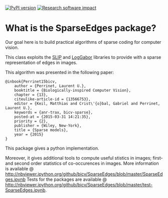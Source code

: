 [![PyPI version](https://badge.fury.io/py/SparseEdges.svg)](https://badge.fury.io/py/SparseEdges)
[![Research software impact](http://depsy.org/api/package/pypi/SparseEdges/badge.svg)](http://depsy.org/package/python/SparseEdges)

What is the SparseEdges package?
================================

Our goal here is to build practical algorithms of sparse coding for computer vision.

This class exploits the [SLIP](https://pythonhosted.org/SLIP/) and [LogGabor](https://pythonhosted.org/LogGabor/) libraries to provide with a sparse representation of edges in images.

This algorithm was presented in the following paper:

~~~~{.bibtex}
@inbook{Perrinet15bicv,
    author = {Perrinet, Laurent U.},
    booktitle = {Biologically-inspired Computer Vision},
    chapter = {13},
    citeulike-article-id = {13566753},
    editor = {Keil, Matthias and Crist\'{o}bal, Gabriel and Perrinet, Laurent U.},
    keywords = {anr-trax, bicv-sparse},
    posted-at = {2015-03-31 14:21:35},
    priority = {2},
    publisher = {Wiley, New-York},
    title = {Sparse models},
    year = {2015}
}
~~~~

This package gives a python implementation.

Moreover, it gives additional tools to compute useful stistics in images; first- and second order statistics of co-occurences in images.
More information is available @ http://nbviewer.ipython.org/github/bicv/SparseEdges/blob/master/SparseEdges.ipynb
Tests for the packages are available @ http://nbviewer.ipython.org/github/bicv/SparseEdges/blob/master/test-SparseEdges.ipynb.

